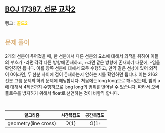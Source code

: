 # <span style="font-size:17pt; font-weight:bold">[BOJ 17387. 선분 교차2](https://www.acmicpc.net/problem/17387)</span>
랭크 : <span style="color:gold">__골드2__</span>
<br>

# <span style="font-size:15pt;color:BurlyWood">문제 풀이</span>

2개의 선분이 주어졌을 때, 한 선분에서 다른 선분의 요소에 대해서 외적을 취하여 이들의 부호가 -라면 각각 다른 방향에 존재하고, +라면 같은 방향에 존재하기 때문에, -임을 확인하면 됩니다. 이를 양쪽 선분에 대해서 모두 수행하고, 만약 같은 선상에 있어 외적이 0이라면, 두 선분 사이에 점이 존재하는지 안하는 지를 확인하면 됩니다. 이는 2162 선분 그룹 문제의 하위 문제에 해당합니다. 처음에는 long long으로 해주었는데, 범위 a에 대해서 4제곱까지 수행하므로 long long의 범위를 벗어날 수 있습니다. 따라서 오버플로우를 방지하기 위해서 float로 선언하는 것이 바람직 합니다.

<br>

|`알고리즘`|`시간복잡도`|`공간복잡도`|
|:---:|:---:|:---:|
| geometry(line cross) | $O(1)$| $O(1)$ |

<br><br>
